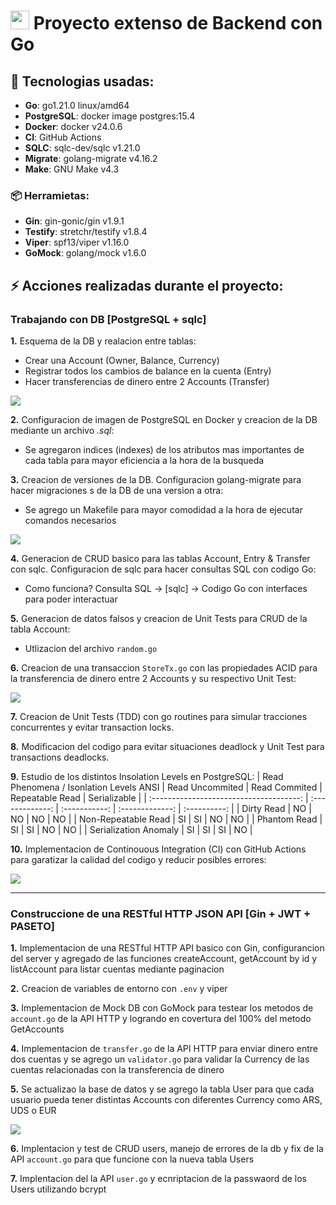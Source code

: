 # <img id="go" src="https://devicon-website.vercel.app/api/go/plain.svg?color=%2300ACD7" width="30" /> Proyecto extenso de Backend con Go 

## 🔨 Tecnologias usadas:
- **Go**: go1.21.0 linux/amd64
- **PostgreSQL**: docker image postgres:15.4
- **Docker**: docker v24.0.6
- **CI**: GitHub Actions
- **SQLC**: sqlc-dev/sqlc v1.21.0
- **Migrate**: golang-migrate v4.16.2
- **Make**: GNU Make v4.3

### 📦 Herramietas:
- **Gin**: gin-gonic/gin v1.9.1
- **Testify**: stretchr/testify v1.8.4
- **Viper**: spf13/viper v1.16.0
- **GoMock**: golang/mock v1.6.0
## ⚡ Acciones realizadas durante el proyecto:

### Trabajando con DB [PostgreSQL + sqlc]

**1.** Esquema de la DB y realacion entre tablas:
   - Crear una Account (Owner, Balance, Currency)
   - Registrar todos los cambios de balance en la cuenta (Entry)
   - Hacer transferencias de dinero entre 2 Accounts (Transfer)
   <img src="https://github.com/valrichter/basic-system-bank/assets/67121197/f0087f1e-ab3b-4532-a7bc-1a578c7c1e2c"/>

**2.** Configuracion de imagen de PostgreSQL en Docker y creacion de la DB mediante un archivo *.sql*:
   - Se agregaron indices (indexes) de los atributos mas importantes de cada tabla para mayor eficiencia a la hora de la busqueda

**3.** Creacion de versiones de la DB. Configuracion golang-migrate para hacer migraciones
s de la DB de una version a otra:
   - Se agrego un Makefile para mayor comodidad a la hora de ejecutar comandos necesarios
<img src="https://github.com/valrichter/basic-system-bank/assets/67121197/707a01c9-699c-427c-8838-16b422b891d0"/>

**4.** Generacion de CRUD basico para las tablas Account, Entry & Transfer con sqlc. Configuracion de sqlc para hacer consultas SQL con codigo Go:
   - Como funciona? Consulta SQL -> [sqlc] -> Codigo Go con interfaces para poder interactuar

**5.** Generacion de datos falsos y creacion de Unit Tests para CRUD de la tabla Account:
   - Utlizacion del archivo ```random.go```

**6.** Creacion de una transaccion ```StoreTx.go``` con las propiedades ACID para la transferencia de dinero entre 2 Accounts y su respectivo Unit Test:

<img src="https://github.com/valrichter/basic-system-bank/assets/67121197/4e3b1cf6-f593-46b7-a101-5a2e32f992b9"/>

**7.** Creacion de Unit Tests (TDD) con go routines para simular tracciones concurrentes y evitar transaction locks.
   
**8.** Modificacion del codigo para evitar situaciones deadlock y Unit Test para transactions deadlocks.

**9.** Estudio de los distintos Insolation Levels en PostgreSQL:
| Read Phenomena / Isonlation Levels ANSI | Read Uncommited | Read Commited | Repeatable Read | Serializable |
| :-------------------------------------: | :-------------: | :-----------: | :-------------: | :----------: |
|               Dirty Read                |       NO        |      NO       |       NO        |      NO      |
|           Non-Repeatable Read           |       SI        |      SI       |       NO        |      NO      |
|              Phantom Read               |       SI        |      SI       |       NO        |      NO      |
|          Serialization Anomaly          |       SI        |      SI       |       SI        |      NO      |

**10.**  Implementacion de Continouous Integration (CI) con GitHub Actions para garatizar la calidad del codigo y reducir posibles errores:

<img src="https://github.com/valrichter/basic-system-bank/assets/67121197/d7ac2106-9628-41db-a203-3e653bf30ddc"/>

***

### Construccione de una RESTful HTTP JSON API [Gin + JWT + PASETO]

**1.** Implementacion de una RESTful HTTP API basico con Gin, configurancion del server y agregado de las funciones createAccount, getAccount by id y listAccount para listar cuentas mediante paginacion

**2.** Creacion de variables de entorno con ```.env``` y viper

**3.** Implementacion de Mock DB con GoMock para testear los metodos de ```account.go``` de la API HTTP y logrando en covertura del 100% del metodo GetAccounts

**4.** Implementacion de ```transfer.go``` de la API HTTP para enviar dinero entre dos cuentas y se agrego un ```validator.go``` para validar la Currency de las cuentas relacionadas con la transferencia de dinero

**5.** Se actualizao la base de datos y se agrego la tabla User para que cada usuario pueda tener distintas Accounts con diferentes Currency como ARS, UDS o EUR

<img src="https://github.com/valrichter/go-basic-bank/assets/67121197/54005e6b-ebad-4689-af1d-d1b602b25c9a"/>

**6.** Implentacion y test de CRUD users, manejo de errores de la db y fix de la API ```account.go``` para que funcione con la nueva tabla Users

**7.** Implentacion del la API ```user.go``` y ecnriptacion de la passwaord de los Users utilizando bcrypt
